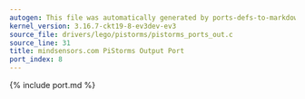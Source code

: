 ```yaml
---
autogen: This file was automatically generated by ports-defs-to-markdown.py
kernel_version: 3.16.7-ckt19-8-ev3dev-ev3
source_file: drivers/lego/pistorms/pistorms_ports_out.c
source_line: 31
title: mindsensors.com PiStorms Output Port
port_index: 8
---
```


{% include port.md %}
